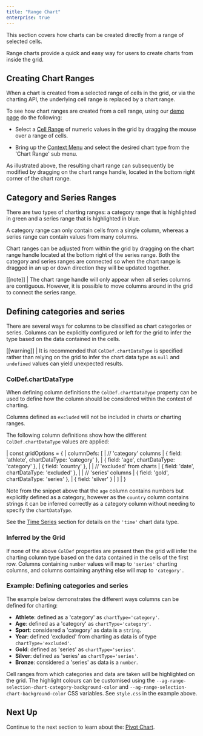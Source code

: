 ```yaml
---
title: "Range Chart"
enterprise: true
---
```


This section covers how charts can be created directly from a range of selected cells.

Range charts provide a quick and easy way for users to create charts from inside the grid.

## Creating Chart Ranges

When a chart is created from a selected range of cells in the grid, or via the charting API, the underlying cell range is replaced by a chart range.

To see how chart ranges are created from a cell range, using our [demo page](../../example) do the following:

- Select a [Cell Range](/range-selection/) of numeric values in the grid by dragging the mouse over a range of cells.

- Bring up the [Context Menu](/context-menu/) and select the desired chart type from the 'Chart Range' sub menu.

<gif src="charting-ranges.gif" alt="Charting Ranges"></gif>

As illustrated above, the resulting chart range can subsequently be modified by dragging on the chart range handle, located in the bottom right corner of the chart range.

## Category and Series Ranges

There are two types of charting ranges: a category range that is highlighted in green and a series range that is highlighted in blue.

A category range can only contain cells from a single column, whereas a series range can contain values from many columns.

Chart ranges can be adjusted from within the grid by dragging on the chart range handle located at the bottom right of the series range. Both the category and series ranges are connected so when the chart range is dragged in an up or down direction they will be updated together.

[[note]]
| The chart range handle will only appear when all series columns are contiguous. However, it is possible to move columns around in the grid to connect the series range.

## Defining categories and series

There are several ways for columns to be classified as chart categories or series. Columns can be explicitly configured or left for the grid to infer the type based on the data contained in the cells.

[[warning]]
| It is recommended that `ColDef.chartDataType` is specified rather than relying on the grid to infer the chart data type as `null` and `undefined` values can yield unexpected results. 

### ColDef.chartDataType

When defining column definitions the `ColDef.chartDataType` property can be used to define how the column should be considered within the context of charting.

<api-documentation source='column-properties/properties.json' section='charts' names='["chartDataType"]'></api-documentation>

Columns defined as `excluded` will not be included in charts or charting ranges.

The following column definitions show how the different `ColDef.chartDataType` values are applied:

<snippet>
| const gridOptions = {
|     columnDefs: [
|         // 'category' columns
|         { field: 'athlete', chartDataType: 'category' },
|         { field: 'age', chartDataType: 'category' },
|         { field: 'country' },
| 
|         // 'excluded' from charts
|         { field: 'date', chartDataType: 'excluded' },
| 
|         // 'series' columns
|         { field: 'gold', chartDataType: 'series' },
|         { field: 'silver' }
|     ]
| }
</snippet>

Note from the snippet above that the `age` column contains numbers but explicitly defined as a category, however as the
`country` column contains strings it can be inferred correctly as a category column without needing to specify the
`chartDataType`.

See the [Time Series](/integrated-charts-time-series/) section for details on the `'time'` chart data type.

### Inferred by the Grid

If none of the above `ColDef` properties are present then the grid will infer the charting column type based on the data contained in the cells of the first row. Columns containing `number` values will map to `'series'` charting columns, and columns containing anything else will map to `'category'`.

### Example: Defining categories and series

The example below demonstrates the different ways columns can be defined for charting:

- **Athlete**: defined as a 'category' as `chartType='category'`.
- **Age**: defined as a 'category' as `chartType='category'`.
- **Sport**: considered a 'category' as data is a `string`.
- **Year**: defined 'excluded' from charting as data is of type `chartType='excluded'`.
- **Gold**: defined as 'series' as `chartType='series'`.
- **Silver**: defined as 'series' as `chartType='series'`.
- **Bronze**: considered a 'series' as data is a `number`.

<grid-example title='Defining categories and series' name='defining-categories-and-series' type='generated' options='{ "exampleHeight": 710, "enterprise": true, "modules": ["clientside", "menu", "charts", "rowgrouping"] }'></grid-example>

Cell ranges from which categories and data are taken will be highlighted on the grid. The highlight colours can be customised using the `--ag-range-selection-chart-category-background-color` and `--ag-range-selection-chart-background-color` CSS variables. See `style.css` in the example above.

## Next Up

Continue to the next section to learn about the: [Pivot Chart](/integrated-charts-pivot-chart/).
